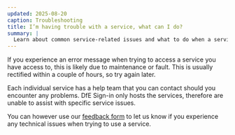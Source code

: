 ```yaml
---
updated: 2025-08-20
caption: Troubleshooting
title: I’m having trouble with a service, what can I do?
summary: |
  Learn about common service-related issues and what to do when a service is unavailable.
---
```


If you experience an error message when trying to access a service you have access to, this is likely due to maintenance or fault. This is usually rectified within a couple of hours, so try again later.

Each individual service has a help team that you can contact should you encounter any problems. DfE Sign-in only hosts the services, therefore are unable to assist with specific service issues.

You can however use our [feedback form][DfE Sign-in user feedback] to let us know if you experience any technical issues when trying to use a service.

[DfE Sign-in user feedback]: https://dferesearch.fra1.qualtrics.com/jfe/form/SV_4Vkmdi66haOECup
